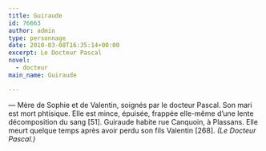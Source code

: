 ```yaml
---
title: Guiraude
id: 76663
author: admin
type: personnage
date: 2010-03-08T16:35:14+00:00
excerpt: Le Docteur Pascal
novel:
  - docteur
main_name: Guiraude

---
```

— Mère de Sophie et de Valentin, soignés par le docteur Pascal. Son mari est mort phtisique. Elle est mince, épuisée, frappée elle-même d&rsquo;une lente décomposition du sang [51]. Guiraude habite rue Canquoin, à Plassans. Elle meurt quelque temps après avoir perdu son fils Valentin [268]. _(Le Docteur Pascal.)_
